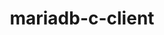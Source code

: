 ---
title: "mariadb-c-client"
layout: cache
categories: [package, develop]
meta: {"compilers": ["gcc@=11.4.0"], "num_specs": 4, "num_specs_by_stack": {"hep": 4, "root": 4}, "oss": ["ubuntu22.04"], "platforms": ["linux"], "stacks": ["hep", "root"], "targets": ["x86_64_v3"], "versions": ["3.3.8"]}
spec_details: [{"compiler": "gcc@=11.4.0", "hash": "dptamd2pgryai6peiekvbibmcqaatmdx", "os": "ubuntu22.04", "platform": "linux", "size": "-", "stacks": ["hep", "root"], "target": "x86_64_v3", "variants": ["build_system=cmake", "build_type=Release", "generator=make", "~ipo"], "versions": ["3.3.8"]}, {"compiler": "gcc@=11.4.0", "hash": "fg37ynw4phjbyn4kahtam3tfo3vdb6zd", "os": "ubuntu22.04", "platform": "linux", "size": "-", "stacks": ["hep", "root"], "target": "x86_64_v3", "variants": ["build_system=cmake", "build_type=Release", "generator=make", "~ipo"], "versions": ["3.3.8"]}, {"compiler": "gcc@=11.4.0", "hash": "py3lp7m5ph2z6xyomi6dsawjwij7xkzz", "os": "ubuntu22.04", "platform": "linux", "size": "-", "stacks": ["hep", "root"], "target": "x86_64_v3", "variants": ["build_system=cmake", "build_type=Release", "generator=make", "~ipo"], "versions": ["3.3.8"]}, {"compiler": "gcc@=11.4.0", "hash": "vob7nn7zecpjfeg6xs7hjesfcju2cgvr", "os": "ubuntu22.04", "platform": "linux", "size": "-", "stacks": ["hep", "root"], "target": "x86_64_v3", "variants": ["build_system=cmake", "build_type=Release", "generator=make", "~ipo"], "versions": ["3.3.8"]}]
---